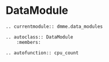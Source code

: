 # DataModule

```{eval-rst}
.. currentmodule:: dmme.data_modules

.. autoclass:: DataModule
    :members:

.. autofunction:: cpu_count
```

